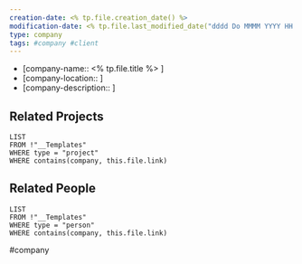 ```yaml
---
creation-date: <% tp.file.creation_date() %> 
modification-date: <% tp.file.last_modified_date("dddd Do MMMM YYYY HH:mm:ss") %>
type: company
tags: #company #client
---	 
```


- [company-name:: <% tp.file.title %>  ]
- [company-location:: ]
- [company-description:: ]

## Related Projects
```dataview 
LIST
FROM !"__Templates"
WHERE type = "project"
WHERE contains(company, this.file.link) 
```

## Related People
```dataview 
LIST
FROM !"__Templates"
WHERE type = "person"
WHERE contains(company, this.file.link) 
```


#company